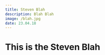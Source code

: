 ```yaml
---
title: Steven Blah
description: Blah Blah
image: /blah.jpg
date: 23.04.18
---
```


# This is the Steven Blah
